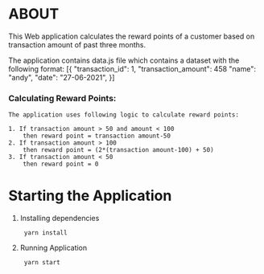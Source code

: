 # ABOUT
This Web application calculates the reward points of a customer based on transaction amount of past three months. 

The application contains data.js file which contains a dataset with the following format: 
    [{ "transaction_id": 1,
        "transaction_amount": 458 
        "name": "andy", 
        "date": "27-06-2021", 
    }]

### Calculating Reward Points:
    The application uses following logic to calculate reward points:
    
    1. If transaction amount > 50 and amount < 100 
        then reward point = transaction amount-50
    2. If transaction amount > 100
        then reward point = (2*(transaction amount-100) + 50)
    3. If transaction amount < 50
        then reward point = 0


# Starting the Application

1. Installing dependencies

        yarn install

2. Running Application
    
        yarn start





